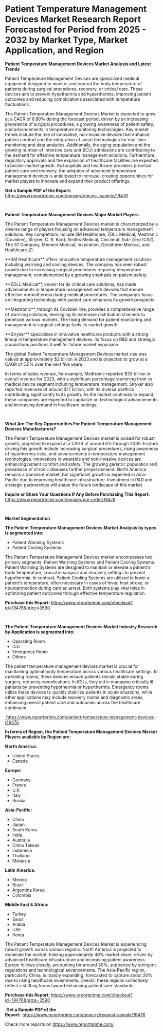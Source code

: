 <p><h1>Patient Temperature Management Devices Market Research Report Forecasted for Period from 2025 -  2032 by Market Type, Market Application, and Region</h1></p><p><strong>Patient Temperature Management Devices Market Analysis and Latest Trends</strong></p>
<p><p>Patient Temperature Management Devices are specialized medical equipment designed to monitor and control the body temperature of patients during surgical procedures, recovery, or critical care. These devices aim to prevent hypothermia and hyperthermia, improving patient outcomes and reducing complications associated with temperature fluctuations.</p><p>The Patient Temperature Management Devices Market is expected to grow at a CAGR of 8.80% during the forecast period, driven by an increasing prevalence of surgical procedures, a growing awareness of patient safety, and advancements in temperature monitoring technologies. Key market trends include the rise of innovative, non-invasive devices that enhance patient comfort and the integration of smart technologies for real-time monitoring and data analytics. Additionally, the aging population and the growing number of intensive care unit (ICU) admissions are contributing to the demand for effective temperature management solutions. Furthermore, regulatory approvals and the expansion of healthcare facilities are expected to bolster market growth. As hospitals and healthcare providers prioritize patient care and recovery, the adoption of advanced temperature management devices is anticipated to increase, creating opportunities for market players to innovate and expand their product offerings.</p></p>
<p><strong>Get a Sample PDF of the Report:&nbsp;</strong> <a href="https://www.reportprime.com/enquiry/request-sample/19476?utm_campaign=3079&utm_medium=2&utm_source=Github&utm_content=ia&utm_term=19032025&utm_id=patient-temperature-management-devices">https://www.reportprime.com/enquiry/request-sample/19476</a></p>
<p>&nbsp;</p>
<p><strong>Patient Temperature Management Devices Major Market Players</strong></p>
<p><p>The Patient Temperature Management Devices market is characterized by a diverse range of players focusing on advanced temperature management solutions. Key competitors include 3M Healthcare, ZOLL Medical, Medtronic (Covidien), Stryker, C. R. Bard, Smiths Medical, Cincinnati Sub-Zero (CSZ), The 37 Company, Mennen Medical, Inspiration, Geratherm Medical, and Healthcare 21.</p><p>**3M Healthcare** offers innovative temperature management solutions including warming and cooling devices. The company has seen robust growth due to increasing surgical procedures requiring temperature management, complemented by a growing emphasis on patient safety.</p><p>**ZOLL Medical**, known for its critical care solutions, has made advancements in temperature management with devices that ensure effective normothermia during medical procedures. The company’s focus on integrating technology with patient care enhances its growth prospects.</p><p>**Medtronic**, through its Covidien line, provides a comprehensive range of warming solutions, leveraging its extensive distribution channels to penetrate various markets. The rising demand for patient monitoring and management in surgical settings fuels its market growth.</p><p>**Stryker** specializes in innovative healthcare products with a strong lineup in temperature management devices. Its focus on R&D and strategic acquisitions positions it well for future market expansion.</p><p>The global Patient Temperature Management Devices market size was valued at approximately $2 billion in 2023 and is projected to grow at a CAGR of 5.5% over the next five years. </p><p>In terms of sales revenue, for example, Medtronic reported $30 billion in overall revenue for 2023, with a significant percentage stemming from its medical device segment including temperature management. Stryker also reported revenues of around $17 billion, with its diverse portfolio contributing significantly to its growth. As the market continues to expand, these companies are expected to capitalize on technological advancements and increasing demand in healthcare settings.</p></p>
<p>&nbsp;</p>
<p><strong>What Are The Key Opportunities For Patient Temperature Management Devices Manufacturers?</strong></p>
<p><p>The Patient Temperature Management Devices market is poised for robust growth, projected to expand at a CAGR of around 6% through 2030. Factors driving this growth include increasing surgical procedures, rising awareness of hypothermia risks, and advancements in temperature management technologies. Innovations in wearable and non-invasive devices are enhancing patient comfort and safety. The growing geriatric population and prevalence of chronic diseases further propel demand. North America remains a dominant market, but significant growth is expected in Asia-Pacific due to improving healthcare infrastructure. Investment in R&D and strategic partnerships will shape the future landscape of this market.</p></p>
<p><strong>Inquire or Share Your Questions If Any Before Purchasing This Report:</strong> <a href="https://www.reportprime.com/enquiry/pre-order/19476?utm_campaign=3079&utm_medium=2&utm_source=Github&utm_content=ia&utm_term=19032025&utm_id=patient-temperature-management-devices">https://www.reportprime.com/enquiry/pre-order/19476</a></p>
<p>&nbsp;</p>
<p><strong>Market Segmentation</strong></p>
<p><strong>The Patient Temperature Management Devices Market Analysis by types is segmented into:</strong></p>
<p><ul><li>Patient Warming Systems</li><li>Patient Cooling Systems</li></ul></p>
<p><p>The Patient Temperature Management Devices market encompasses two primary segments: Patient Warming Systems and Patient Cooling Systems. Patient Warming Systems are designed to maintain or elevate a patient's body temperature, crucial in surgical and recovery settings to prevent hypothermia. In contrast, Patient Cooling Systems are utilized to lower a patient's temperature, often necessary in cases of fever, heat stroke, or neuroprotection during cardiac arrest. Both systems play vital roles in optimizing patient outcomes through effective temperature regulation.</p></p>
<p><strong>Purchase this Report:&nbsp;</strong><a href="https://www.reportprime.com/checkout?id=19476&price=3590&utm_campaign=3079&utm_medium=2&utm_source=Github&utm_content=ia&utm_term=19032025&utm_id=patient-temperature-management-devices">https://www.reportprime.com/checkout?id=19476&price=3590</a></p>
<p>&nbsp;</p>
<p><strong>The Patient Temperature Management Devices Market Industry Research by Application is segmented into:</strong></p>
<p><ul><li>Operating Room</li><li>ICU</li><li>Emergency Room</li><li>Others</li></ul></p>
<p><p>The patient temperature management devices market is crucial for maintaining optimal body temperature across various healthcare settings. In operating rooms, these devices ensure patients remain stable during surgery, reducing complications. In ICUs, they aid in managing critically ill patients by preventing hypothermia or hyperthermia. Emergency rooms utilize these devices to quickly stabilize patients in acute situations, while other applications may include recovery rooms and diagnostic areas, enhancing overall patient care and outcomes across the healthcare continuum.</p></p>
<p><a href="https://www.reportprime.com/patient-temperature-management-devices-r19476?utm_campaign=3079&utm_medium=2&utm_source=Github&utm_content=ia&utm_term=19032025&utm_id=patient-temperature-management-devices">&nbsp;https://www.reportprime.com/patient-temperature-management-devices-r19476</a></p>
<p><strong>In terms of Region, the Patient Temperature Management Devices Market Players available by Region are:</strong></p>
<p>
    <p> <strong> North America: </strong>
        <ul>
            <li>United States</li>
            <li>Canada</li>
        </ul>
        </p> 
    <p> <strong> Europe: </strong>
        <ul>
            <li>Germany</li>
            <li>France</li>
            <li>U.K.</li>
            <li>Italy</li>
            <li>Russia</li>
        </ul>
        </p> 
    <p> <strong> Asia-Pacific: </strong>
        <ul>
            <li>China</li>
            <li>Japan</li>
            <li>South Korea</li>
            <li>India</li>
            <li>Australia</li>
            <li>China Taiwan</li>
            <li>Indonesia</li>
            <li>Thailand</li>
            <li>Malaysia</li>
        </ul>
        </p> 
    <p> <strong> Latin America: </strong>
        <ul>
            <li>Mexico</li>
            <li>Brazil</li>
            <li>Argentina Korea</li>
            <li>Colombia</li>
        </ul>
        </p> 
    <p> <strong> Middle East & Africa: </strong>
        <ul>
            <li>Turkey</li>
            <li>Saudi</li>
            <li>Arabia</li>
            <li>UAE</li>
            <li>Korea</li>
        </ul>
    </p>
    </p>
<p><p>The Patient Temperature Management Devices Market is experiencing robust growth across various regions. North America is projected to dominate the market, holding approximately 40% market share, driven by advanced healthcare infrastructure and increasing patient awareness. Europe follows closely, accounting for around 30%, supported by stringent regulations and technological advancements. The Asia-Pacific region, particularly China, is rapidly expanding, forecasted to capture about 20% due to rising healthcare investments. Overall, these regions collectively reflect a shifting focus toward enhancing patient care standards.</p></p>
<p><strong>Purchase this Report: </strong><a href="https://www.reportprime.com/checkout?id=19476&price=3590&utm_campaign=3079&utm_medium=2&utm_source=Github&utm_content=ia&utm_term=19032025&utm_id=patient-temperature-management-devices">https://www.reportprime.com/checkout?id=19476&price=3590</a></p>
<p>&nbsp;<strong>Get a Sample PDF of the Report:&nbsp;&nbsp;</strong><a href="https://www.reportprime.com/enquiry/request-sample/19476?utm_campaign=3079&utm_medium=2&utm_source=Github&utm_content=ia&utm_term=19032025&utm_id=patient-temperature-management-devices">https://www.reportprime.com/enquiry/request-sample/19476</a></p>
<p><strong></strong></p>
<p>Check more reports on <a href="https://www.reportprime.com/?utm_campaign=3079&utm_medium=2&utm_source=Github&utm_content=ia&utm_term=19032025&utm_id=patient-temperature-management-devices">https://www.reportprime.com/</a></p>